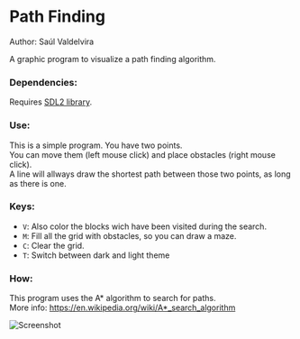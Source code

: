 # Path Finding
Author: Saúl Valdelvira <br/>

A graphic program to visualize a
path finding algorithm.

### Dependencies:
Requires [SDL2 library](https://www.libsdl.org/).

### Use:
This is a simple program. You have two points. <br>
You can move them (left mouse click) and place obstacles (right mouse click). <br/>
A line will allways draw the shortest path between those
two points, as long as there is one.

### Keys:
- `V`: Also color the blocks wich have been visited during the search.
- `M`: Fill all the grid with obstacles, so you can draw a maze.
- `C`: Clear the grid.
- `T`: Switch between dark and light theme

### How:
This program uses the A* algorithm to search for paths. <br/>
More info: <https://en.wikipedia.org/wiki/A*_search_algorithm>

![Screenshot](https://img.saulv.es/path_finding.png)
